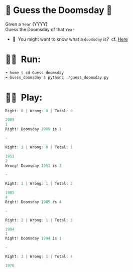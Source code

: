 # :crown: Guess the Doomsday :crown: 

Given a `Year` (YYYY) \
Guess the Doomsday of that `Year`
- :thinking:&nbsp; You might want to know what a `doomsday` is?&nbsp; cf. [Here](https://en.wikipedia.org/wiki/Doomsday_rule) 
# :running_woman:&nbsp; Run:
```rust
➜ home $ cd Guess_doomsday
➜ Guess_doomsday $ python3 ./guess_doomsday.py 
```
# :woman_playing_handball:&nbsp; Play:
```go
Right: 0 | Wrong: 0 | Total: 0 

2009
1
Right! Doomsday 2009 is 1 

- 

Right: 1 | Wrong: 0 | Total: 1 

1951
2
Wrong! Doomsday 1951 is 3 

- 

Right: 1 | Wrong: 1 | Total: 2 

1985
4
Right! Doomsday 1985 is 4 

- 

Right: 2 | Wrong: 1 | Total: 3 

1994
1
Right! Doomsday 1994 is 1 

- 

Right: 3 | Wrong: 1 | Total: 4 

1970

```
